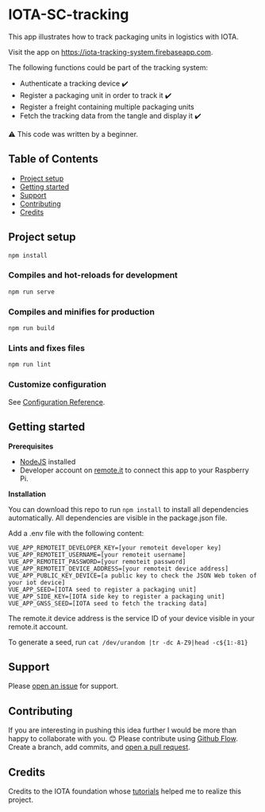 # IOTA-SC-tracking
This app illustrates how to track packaging units in logistics with IOTA. 

Visit the app on https://iota-tracking-system.firebaseapp.com.

The following functions could be part of the tracking system:

- Authenticate a tracking device :heavy_check_mark:
- Register a packaging unit in order to track it :heavy_check_mark: 
- Register a freight containing multiple packaging units
- Fetch the tracking data from the tangle and display it :heavy_check_mark:

:warning: This code was written by a beginner. 

## Table of Contents

- [Project setup](#project-setup)
- [Getting started](#getting-started)
- [Support](#support)
- [Contributing](#contributing)
- [Credits](#credits)

## Project setup
```
npm install
```

### Compiles and hot-reloads for development
```
npm run serve
```

### Compiles and minifies for production
```
npm run build
```

### Lints and fixes files
```
npm run lint
```

### Customize configuration
See [Configuration Reference](https://cli.vuejs.org/config/).


## Getting started

**Prerequisites**

- [NodeJS](https://nodejs.org/en/) installed
- Developer account on [remote.it](https://remote.it/) to connect this app to your Raspberry Pi.

**Installation**

You can download this repo to run ```npm install``` to install all dependencies automatically. 
All dependencies are visible in the package.json file.

Add a .env file with the following content: 
```
VUE_APP_REMOTEIT_DEVELOPER_KEY=[your remoteit developer key]
VUE_APP_REMOTEIT_USERNAME=[your remoteit username]
VUE_APP_REMOTEIT_PASSWORD=[your remoteit password]
VUE_APP_REMOTEIT_DEVICE_ADDRESS=[your remoteit device address] 
VUE_APP_PUBLIC_KEY_DEVICE=[a public key to check the JSON Web token of your iot device]
VUE_APP_SEED=[IOTA seed to register a packaging unit] 
VUE_APP_SIDE_KEY=[IOTA side key to register a packaging unit]
VUE_APP_GNSS_SEED=[IOTA seed to fetch the tracking data]
``` 
The remote.it device address is the service ID of your device visible in your remote.it account.

To generate a seed, run ```cat /dev/urandom |tr -dc A-Z9|head -c${1:-81}```

## Support

Please [open an issue](https://github.com/flooji/IOTA-Raspberry-API/issues/new) for support.

## Contributing

If you are interesting in pushing this idea further I would be more than happy to collaborate with you. :blush:
Please contribute using [Github Flow](https://guides.github.com/introduction/flow/). Create a branch, add commits, and [open a pull request](https://github.com/flooji/IOTA-Raspberry-API/compare/).

## Credits

Credits to the IOTA foundation whose [tutorials](https://docs.iota.org/docs/client-libraries/0.1/mam/js/create-restricted-channel) helped me to realize this project.


